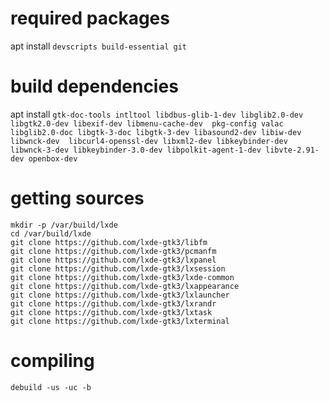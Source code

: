 # required packages
apt install `devscripts build-essential git`

# build dependencies
apt install `gtk-doc-tools intltool libdbus-glib-1-dev libglib2.0-dev libgtk2.0-dev libexif-dev libmenu-cache-dev  pkg-config valac libglib2.0-doc libgtk-3-doc libgtk-3-dev libasound2-dev libiw-dev libwnck-dev  libcurl4-openssl-dev libxml2-dev libkeybinder-dev libwnck-3-dev libkeybinder-3.0-dev libpolkit-agent-1-dev libvte-2.91-dev openbox-dev`

# getting sources
```shell
mkdir -p /var/build/lxde
cd /var/build/lxde
git clone https://github.com/lxde-gtk3/libfm
git clone https://github.com/lxde-gtk3/pcmanfm
git clone https://github.com/lxde-gtk3/lxpanel
git clone https://github.com/lxde-gtk3/lxsession
git clone https://github.com/lxde-gtk3/lxde-common
git clone https://github.com/lxde-gtk3/lxappearance
git clone https://github.com/lxde-gtk3/lxlauncher
git clone https://github.com/lxde-gtk3/lxrandr
git clone https://github.com/lxde-gtk3/lxtask
git clone https://github.com/lxde-gtk3/lxterminal
```

# compiling
`debuild -us -uc -b`

